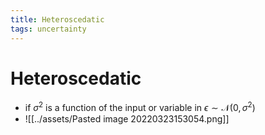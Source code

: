 ```yaml
---
title: Heteroscedatic
tags: uncertainty
---
```


# Heteroscedatic
- if $\sigma^{2}$ is a function of the input or variable in $\epsilon \sim \mathcal{N}(0, \sigma^{2})$
- ![[../assets/Pasted image 20220323153054.png]]





























